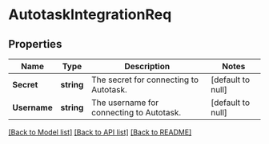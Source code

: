 # AutotaskIntegrationReq

## Properties
Name | Type | Description | Notes
------------ | ------------- | ------------- | -------------
**Secret** | **string** | The secret for connecting to Autotask. | [default to null]
**Username** | **string** | The username for connecting to Autotask. | [default to null]

[[Back to Model list]](../README.md#documentation-for-models) [[Back to API list]](../README.md#documentation-for-api-endpoints) [[Back to README]](../README.md)

